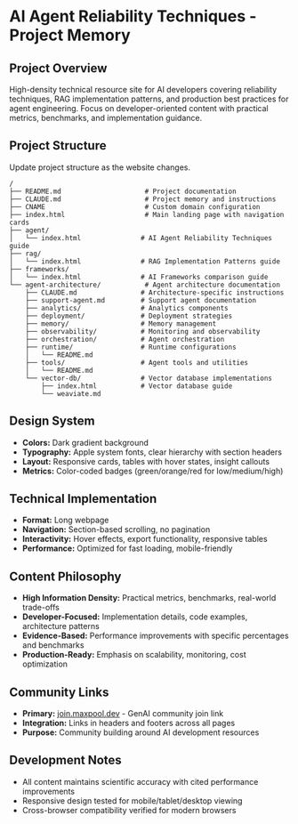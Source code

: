 # AI Agent Reliability Techniques - Project Memory

## Project Overview
High-density technical resource site for AI developers covering reliability techniques, RAG implementation patterns, and production best practices for agent engineering. Focus on developer-oriented content with practical metrics, benchmarks, and implementation guidance.

## Project Structure
Update project structure as the website changes.
```
/
├── README.md                     # Project documentation
├── CLAUDE.md                     # Project memory and instructions
├── CNAME                         # Custom domain configuration
├── index.html                    # Main landing page with navigation cards
├── agent/
│   └── index.html               # AI Agent Reliability Techniques guide
├── rag/
│   └── index.html               # RAG Implementation Patterns guide
├── frameworks/
│   └── index.html               # AI Frameworks comparison guide
└── agent-architecture/           # Agent architecture documentation
    ├── CLAUDE.md                # Architecture-specific instructions
    ├── support-agent.md         # Support agent documentation
    ├── analytics/               # Analytics components
    ├── deployment/              # Deployment strategies
    ├── memory/                  # Memory management
    ├── observability/           # Monitoring and observability
    ├── orchestration/           # Agent orchestration
    ├── runtime/                 # Runtime configurations
    │   └── README.md
    ├── tools/                   # Agent tools and utilities
    │   └── README.md
    └── vector-db/               # Vector database implementations
        ├── index.html           # Vector database guide
        └── weaviate.md
```

## Design System
- **Colors:** Dark gradient background 
- **Typography:** Apple system fonts, clear hierarchy with section headers
- **Layout:** Responsive cards, tables with hover states, insight callouts
- **Metrics:** Color-coded badges (green/orange/red for low/medium/high)

## Technical Implementation
- **Format:** Long webpage 
- **Navigation:** Section-based scrolling, no pagination
- **Interactivity:** Hover effects, export functionality, responsive tables
- **Performance:** Optimized for fast loading, mobile-friendly

## Content Philosophy
- **High Information Density:** Practical metrics, benchmarks, real-world trade-offs
- **Developer-Focused:** Implementation details, code examples, architecture patterns  
- **Evidence-Based:** Performance improvements with specific percentages and benchmarks
- **Production-Ready:** Emphasis on scalability, monitoring, cost optimization

## Community Links
- **Primary:** [join.maxpool.dev](https://join.maxpool.dev) - GenAI community join link
- **Integration:** Links in headers and footers across all pages
- **Purpose:** Community building around AI development resources

## Development Notes
- All content maintains scientific accuracy with cited performance improvements
- Responsive design tested for mobile/tablet/desktop viewing
- Cross-browser compatibility verified for modern browsers